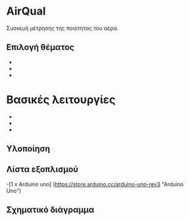 # AirQual
Συσκευή μέτρησης της ποιότητας του αέρα.

## Επιλογή θέματος
-
-
-

# Βασικές λειτουργίες
-
-
-

## Υλοποίηση

## Λίστα εξοπλισμού
-[1 x Arduino uno] (https://store.arduino.cc/arduino-uno-rev3 "Arduino Uno")

## Σχηματικό διάγραμμα


